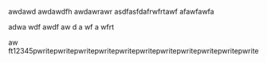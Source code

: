 awdawd
awdawdfh
awdawrawr
asdfasfdafrwfrtawf
afawfawfa

adwa
wdf
awdf
aw
d
a
wf
a
wfrt

aw
ft12345 pwrite pwrite pwrite pwrite pwrite pwrite pwrite pwrite pwrite pwrite pwrite 